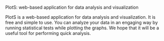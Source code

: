 PlotS: web-based application for data analysis and visualization


PlotS is a web-based application for data analysis and visualization. It is free and simple to use. You can analyze your data in an engaging way by running statistical tests while plotting the graphs. We hope that it will be a useful tool for performing quick analysis.
